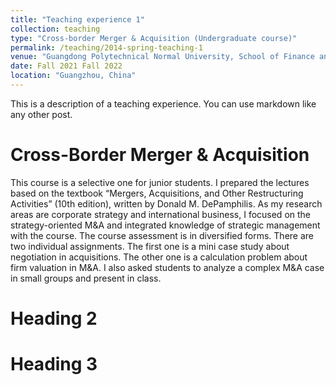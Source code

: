 ```yaml
---
title: "Teaching experience 1"
collection: teaching
type: "Cross-border Merger & Acquisition (Undergraduate course)"
permalink: /teaching/2014-spring-teaching-1
venue: "Guangdong Polytechnical Normal University, School of Finance and Economics"
date: Fall 2021 Fall 2022
location: "Guangzhou, China"
---
```


This is a description of a teaching experience. You can use markdown like any other post.

Cross-Border Merger & Acquisition
======
This course is a selective one for junior students. I prepared the lectures based on the textbook “Mergers, Acquisitions, and Other Restructuring Activities” (10th edition), written by Donald M. DePamphilis. As my research areas are corporate strategy and international business, I focused on the strategy-oriented M&A and integrated knowledge of strategic management with the course. The course assessment is in diversified forms. There are two individual assignments. The first one is a mini case study about negotiation in acquisitions. The other one is a calculation problem about firm valuation in M&A. I also asked students to analyze a complex M&A case in small groups and present in class.  

Heading 2
======

Heading 3
======

